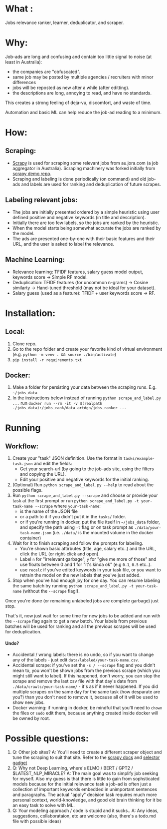 # What : 
Jobs relevance ranker, learner, deduplicator, and scraper.

# Why: 
Job-ads are long and confusing and contain too little signal to noise (at least in Australia): 
- the companies are "obfuscated".
- same job may be posted by multiple agencies / recruiters with minor differences
- jobs will be reposted as new after a while (after editting).
- the descriptions are long, annoying to read, and have no standards.
 
This creates a strong feeling of deja-vu, discomfort, and waste of time. 

Automation and basic ML can help reduce the job-ad reading to a minimum.       

# How:

## Scraping: 
- [Scrapy](https://scrapy.org/) is used for scraping some relevant jobs from au.jora.com 
(a job aggregator in Australia). Scraping machinery was forked initially from 
 [scrapy demo repo](https://github.com/scrapinghub/spidyquotes).
- Scraping and labeling is done periodically (on command) and old job-ads and labels are used
for ranking and deduplication of future scrapes.

## Labeling relevant jobs:
- The jobs are initially presented ordered by a simple heuristic using 
user defined positive and negative keywords (in title and description).
- Initially there are too few labels, so the jobs are ranked by the heuristic.
- When the model starts being somewhat accurate the jobs are ranked by the model.
- The ads are presented one-by-one with their basic features and their URL, 
and the user is asked to label the relevance.

## Machine Learning:
- Relevance learning: TFIDF features, salary guess model output, keywords score -> Simple RF model.
- Deduplication: TFIDF features (for uncommon n-grams) -> Cosine similarty -> Hand-tuned threshold (may not be ideal for your dataset).
- Salary guess (used as a feature): TFIDF + user keywords score -> RF.

# Installation:
## Local:
1. Clone repo.
2. Go to the repo folder and create your favorite kind of virtual environment 
(e.g. `python -m venv . && source ./bin/activate`)
3. `pip install -r requirements.txt`

## Docker:
1. Make a folder for persisting your data between the scraping runs. E.g. `~/jobs_data`
2. In the instructions below instead of running `python scrape_and_label.py ...` 
run `docker run --rm -it -v $(realpath ./jobs_data):/jobs_rank/data artdgn/jobs_ranker ...` 

# Running

## Workflow:
1. Create your "task" JSON definition. Use the format in `tasks/example-task.json` 
and edit the fields:
    - Get your search-url (by going to the job-ads site, using the filters and copying the URL).
    - Edit your positive and negative keywords for the initial ranking.   
2. (Optional) Run `python scrape_and_label.py --help` to read about the possible flags.
3. Run `python scrape_and_label.py --scrape` and choose or provide your task at 
the first prompt or run `python scrape_and_label.py -t your-task-name --scrape` 
where `your-task-name`:
    - is the name of the JSON file 
    - or a path to it if you didn't put it in the `tasks/` folder.
    - or if you're running in docker, put the file itself in `~/jobs_data` folder, 
and specify the path using `-t` flag or on task prompt as `./data/your-task-name.json` 
(i.e. `./data/` is the mounted volume in the docker container) 
4. Wait for it to finish scraping and follow the prompts for labeling. 
    - You're shown basic attirbutes (title, age, salary etc..) and the URL, 
    click the URL (or right-click and open).
    - Label `n` for "irrelevant garbage", `y` for "give me more of those" and use floats 
    between 0 and 1 for "it's kinda ok" (e.g `0.1`, `0.5` etc..). 
    - use `recalc` if you've edited keywords in your task file, 
    or you want to retrain the model on the new labels that you've just added.    
5. Stop when you've had enough joy for one day. You can resume labeling the same batch by 
running `python scrape_and_label.py -t your-task-name` (without the `--scrape` flag!). 

Once you're done (or remaining unlabeled jobs are complete garbage) just stop.

That's it, now just wait for some time for new jobs to be added and run with the `--scrape` flag again 
to get a new batch. Your labels from previous batches will be used for ranking and all 
the previous scrapes will be used for deduplication.

#### Undo?
- Accidental / wrong labels: there is no undo, so if you want to change any of the labels - 
just edit `data/labeled/your-task-name.csv`.
- Accidental scrape: if you've set the `-s / --scrape` flag and you didn't 
mean to, you won't be shown jobs from the previous scrape (which you might still 
want to label). If this happened, don't worry, you can stop the scrape and 
remove the last csv file with that day's date from `./data/crawls/your-task-name/` - 
it's as if it never happened. If you did multiple scrapes on the same day for the same task (how desparate are you?)
than you don't need to remove it, because all of it will be used to show new jobs.  
- Docker warning: if running in docker, be mindful 
that you'll need to `chown` the files or `sudo` edit them, because anything 
created inside docker will be owned by root.


# Possible questions:
1. Q: Other job sites? 
A: You'll need to create a different scraper object and tune the scraping to suit that site. 
Refer to the [scrapy docs](https://docs.scrapy.org/en/latest/) 
and [selector gadget](https://selectorgadget.com/)
2. Q: Why not Deep Learning, where's ELMO / BERT / GPT2 / $LATEST_NLP_MIRACLE? A: The main goal was to simplify job seeking 
for myself. Also my guess is that there is little 
to gain from sophsticated models because for the initial relevance task a job-ad is 
often just a collection of important keywords embedded in unimportant sentences and paragraphs. 
The actual "apply" decision task requires much more personal context, world-knowledge, 
and good old brain thinking for it be an easy task to solve with ML.       
3. Q: Your modeling approach / code is stupid and it sucks.. A: Any ideas, 
suggestions, collaborataion, etc are welcome (also, there's a todo.md file with possible ideas)  